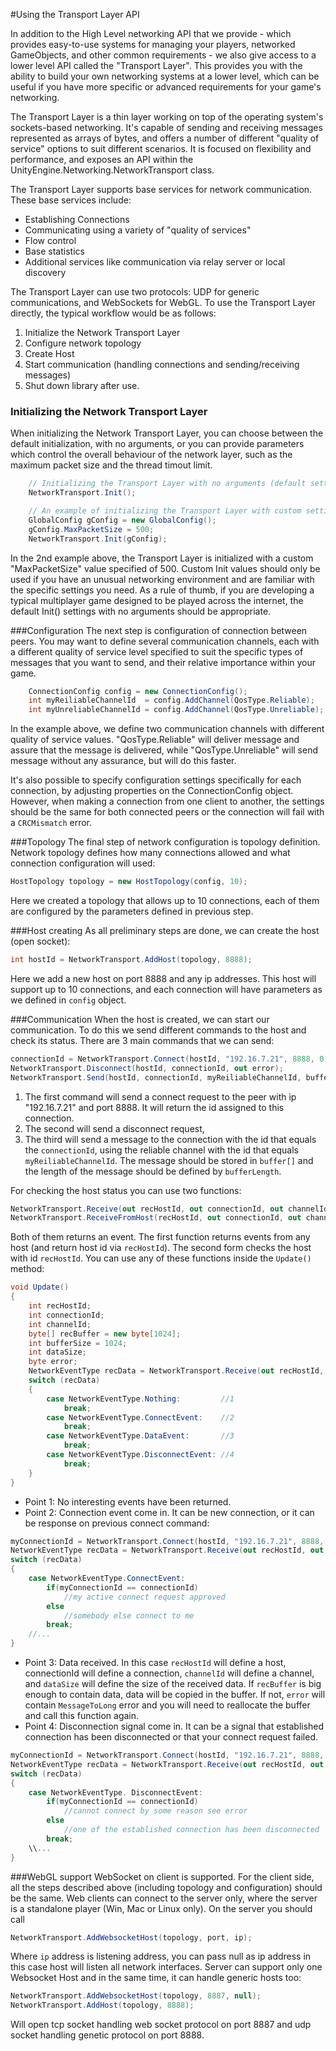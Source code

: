 #Using the Transport Layer API

In addition to the High Level networking API that we provide - which provides easy-to-use systems for managing your players, networked GameObjects, and other common requirements - we also give access to a lower level API called the "Transport Layer". This provides you with the ability to build your own networking systems at a lower level, which can be useful if you have more specific or advanced requirements for your game's networking.

The Transport Layer is a thin layer working on top of the operating system's sockets-based networking. It's capable of sending and receiving messages represented as arrays of bytes, and offers a number of different "quality of service" options to suit different scenarios. It is focused on flexibility and performance, and exposes an API within the UnityEngine.Networking.NetworkTransport class.

The Transport Layer supports base services for network communication. These base services include:

* Establishing Connections
* Communicating using a variety of "quality of services"
* Flow control
* Base statistics
* Additional services like communication via relay server or local discovery

The Transport Layer can use two protocols: UDP for generic communications, and WebSockets for WebGL.
To use the Transport Layer directly, the typical workflow would be as follows:

1. Initialize the Network Transport Layer
3. Configure network topology
4. Create Host
5. Start communication (handling connections and sending/receiving messages)
6. Shut down library after use.

### Initializing the Network Transport Layer

When initializing the Network Transport Layer, you can choose between the default initialization, with no arguments, or you can provide parameters which control the overall behaviour of the network layer, such as the maximum packet size and the thread timout limit.

```C#
	// Initializing the Transport Layer with no arguments (default settings)
	NetworkTransport.Init();
```


```C#
	// An example of initializing the Transport Layer with custom settings
	GlobalConfig gConfig = new GlobalConfig();
	gConfig.MaxPacketSize = 500;
	NetworkTransport.Init(gConfig);
```

In the 2nd example above, the Transport Layer is initialized with a custom "MaxPacketSize" value specified of 500. Custom Init values should only be used if you have an unusual networking environment and are familiar with the specific settings you need. As a rule of thumb, if you are developing a typical multiplayer game designed to be played across the internet, the default Init() settings with no arguments should be appropriate.

###Configuration
The next step is configuration of connection between peers. You may want to define several communication channels, each with a different quality of service level specified to suit the specific types of messages that you want to send, and their relative importance within your game.

```C#
	ConnectionConfig config = new ConnectionConfig();
	int myReiliableChannelId  = config.AddChannel(QosType.Reliable);
	int myUnreliableChannelId = config.AddChannel(QosType.Unreliable);
```

In the example above, we define two communication channels with different quality of service values. "QosType.Reliable" will deliver message and assure that the message is delivered, while "QosType.Unreliable" will send message without any assurance, but will do this faster. 

It's also possible to specify configuration settings specifically for each connection, by adjusting properties on the ConnectionConfig object. However, when making a connection from one client to another, the settings should be the same for both connected peers or the connection will fail with a `CRCMismatch` error.

###Topology
The final step of network configuration is topology definition. Network topology defines how many connections allowed and what connection configuration will used:

```C#
HostTopology topology = new HostTopology(config, 10);
```

Here we created a topology that allows up to 10 connections, each of them are configured by the parameters defined in previous step.

###Host creating 
As all preliminary steps are done, we can create the host (open socket):

```C#
int hostId = NetworkTransport.AddHost(topology, 8888);
```

Here we add a new host on port 8888 and any ip addresses. This host will support up to 10 connections, and each connection will have parameters as we defined in `config` object.

###Communication
When the host is created, we can start our communication. To do this we send different commands to the host and check its status.
There are 3 main commands that we can send:

```C#
connectionId = NetworkTransport.Connect(hostId, "192.16.7.21", 8888, 0, out error);
NetworkTransport.Disconnect(hostId, connectionId, out error);
NetworkTransport.Send(hostId, connectionId, myReiliableChannelId, buffer, bufferLength,  out error);
```

1. The first command will send a connect request to the peer with ip "192.16.7.21" and port 8888. It will return the id assigned to this connection. 
2. The second will send a disconnect request, 
3. The third will send a message to the connection with the id that equals the `connectionId`, using the reliable channel with the id that equals `myReiliableChannelId`. The message should be stored in `buffer[]` and the length of the message should be defined by `bufferLength`.


For checking the host status you can use two functions:

```C#
NetworkTransport.Receive(out recHostId, out connectionId, out channelId, recBuffer, bufferSize, out dataSize, out error);
NetworkTransport.ReceiveFromHost(recHostId, out connectionId, out channelId, recBuffer, bufferSize, out dataSize, out error);
```

Both of them returns an event. The first function returns events from any host (and return host id via  `recHostId`). The second form checks the host with id `recHostId`. You can use any of these functions inside the `Update()` method:

```C#
void Update()
{
	int recHostId; 
	int connectionId; 
	int channelId; 
	byte[] recBuffer = new byte[1024]; 
	int bufferSize = 1024;
	int dataSize;
	byte error;
	NetworkEventType recData = NetworkTransport.Receive(out recHostId, out connectionId, out channelId, recBuffer, bufferSize, out dataSize, out error);
	switch (recData)
	{
		case NetworkEventType.Nothing:         //1
			break;
		case NetworkEventType.ConnectEvent:    //2
			break;
		case NetworkEventType.DataEvent:       //3
			break;
		case NetworkEventType.DisconnectEvent: //4
			break;
	}
}
```
* Point 1: No interesting events have been returned.
* Point 2: Connection event come in. It can be new connection, or it can be response on previous connect command:

```C#
myConnectionId = NetworkTransport.Connect(hostId, "192.16.7.21", 8888, 0, out error);
NetworkEventType recData = NetworkTransport.Receive(out recHostId, out connectionId, out channelId, recBuffer, bufferSize, out dataSize, out error);
switch (recData)
{
	case NetworkEventType.ConnectEvent: 
		if(myConnectionId == connectionId)
			//my active connect request approved
		else
			//somebody else connect to me
		break;
	//...	
}
```
* Point 3: Data received. In this case `recHostId` will define a host, connectionId will define a connection, `channelId` will define a channel, and `dataSize` will define the size of the received data. If `recBuffer` is big enough to contain data, data will be copied in the buffer. If not, `error` will contain `MessageToLong` error and you will need to reallocate the buffer and call this function again.
* Point 4: Disconnection signal come in. It can be a signal that established connection has been disconnected or that your connect request failed.

```C#
myConnectionId = NetworkTransport.Connect(hostId, "192.16.7.21", 8888, 0, out error);
NetworkEventType recData = NetworkTransport.Receive(out recHostId, out connectionId, out channelId, recBuffer, bufferSize, out dataSize, out error);
switch (recData)
{
	case NetworkEventType. DisconnectEvent: 
		if(myConnectionId == connectionId)
			//cannot connect by some reason see error
		else
			//one of the established connection has been disconnected
		break;
	\\...	
}
```
###WebGL support
WebSocket on client is supported. 
For the client side, all the steps described above (including topology and configuration) should be the same. Web clients can connect to the server only, where the server is a standalone player (Win, Mac or Linux only).
On the server you should call 

```C#
NetworkTransport.AddWebsocketHost(topology, port, ip);
```

Where `ip` address is listening address, you can pass null as ip address in this case host will listen all network interfaces. Server can support only one Websocket Host and in the same time, it can handle generic hosts too:

```C#
NetworkTransport.AddWebsocketHost(topology, 8887, null);
NetworkTransport.AddHost(topology, 8888);
```

Will open tcp socket handling web socket protocol on port 8887 and udp socket handling genetic protocol on port 8888.
